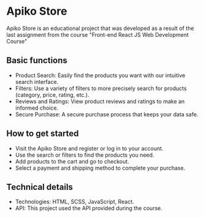 <h1>Apiko Store</h1>
<p>Apiko Store is an educational project that was developed as a result of the last assignment from the course "Front-end React JS Web Development Course"</p>

<h2>Basic functions</h2>
<ul>
  <li>Product Search: Easily find the products you want with our intuitive search interface.</li>
  <li>Filters: Use a variety of filters to more precisely search for products (category, price, rating, etc.).</li>
  <li>Reviews and Ratings: View product reviews and ratings to make an informed choice.</li>
  <li>Secure Purchase: A secure purchase process that keeps your data safe.</li>
</ul>

<h2>How to get started</h2>
<ul>
  <li>Visit the Apiko Store and register or log in to your account.</li>
  <li>Use the search or filters to find the products you need.</li>
  <li>Add products to the cart and go to checkout.</li>
  <li>Select a payment and shipping method to complete your purchase.</li>
</ul>
<h2>Technical details</h2>
<ul>
  <li>Technologies: HTML, SCSS, JavaScript, React.</li>
  <li>API: This project used the API provided during the course.</li>
</ul>
